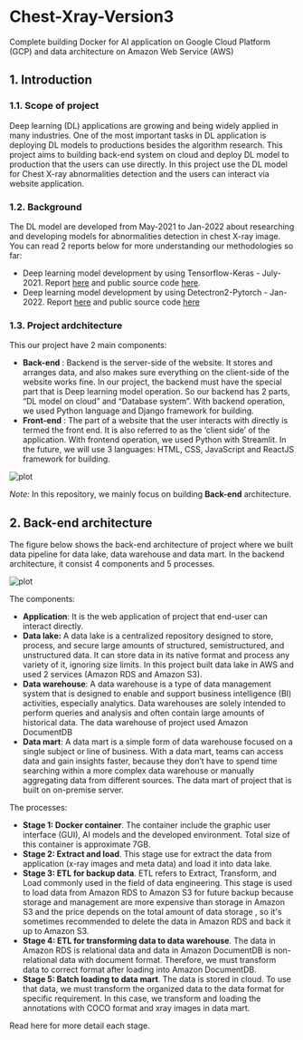 # Chest-Xray-Version3
Complete building Docker for AI application on Google Cloud Platform (GCP) and data architecture on Amazon Web Service (AWS)

## 1. Introduction
### 1.1. Scope of project
Deep learning (DL) applications are growing and being widely applied in many industries. One of the most important tasks in DL application is deploying DL models to productions besides the algorithm research. This project aims to building back-end system on cloud and deploy DL model to production that the users can use directly. In this project use the DL model for Chest X-ray abnormalities detection and the users can interact via website application.

### 1.2. Background
The DL model are developed from May-2021 to Jan-2022 about researching and developing models for abnormalities detection in chest X-ray image. You can read 2 reports below for more understanding our methodologies so far:
- Deep learning model development by using Tensorflow-Keras - July-2021. Report [here](https://drive.google.com/file/d/1whMHzAWsTgvnt-X1aKH__u1ozSUBHV-k/view?usp=sharing) and public source code [here](https://github.com/DatacollectorVN/Chest-Xray-Version1).
- Deep learning model development by using Detectron2-Pytorch - Jan-2022. Report [here](https://drive.google.com/file/d/1E14d8vY4Fh3Nw_oVIaJAnfZ15fpj7vF7/view?usp=sharing) and public source code [here](https://github.com/DatacollectorVN/Chest-Xray-Version2)

### 1.3. Project ardchitecture
This our project have 2 main components:
- **Back-end** : Backend is the server-side of the website. It stores and arranges data, and also makes sure everything on the client-side of the website works fine. In our project, the backend must have the special part that is Deep learning model operation. So our backend has 2 parts, “DL model on cloud” and “Database system”. With backend operation, we used Python language and Django framework for building.
- **Front-end** : The part of a website that the user interacts with directly is termed the front end. It is also referred to as the ‘client side’ of the application. With frontend operation, we used Python with Streamlit. In the future, we will use 3 languages: HTML, CSS, JavaScript and ReactJS framework for building.

![plot](https://github.com/DatacollectorVN/Chest-Xray-Version3/blob/master/public-imgs/introduction_fig1.png?raw=true)

*Note:* In this repository, we mainly focus on building **Back-end** architecture. 

## 2. Back-end architecture
The figure below shows the back-end architecture of project where we built data pipeline for data lake, data warehouse and data mart. In the backend architecture, it consist 4 components and 5 processes.

![plot](https://github.com/DatacollectorVN/Chest-Xray-Version3/blob/master/public-imgs/introduction_fig2.png?raw=true)

The components:
- **Application**: It is the web application of project that end-user can interact directly.
- **Data lake:** A data lake is a centralized repository designed to store, process, and secure large amounts of structured, semistructured, and unstructured data. It can store data in its native format and process any variety of it, ignoring size limits. In this project built data lake in AWS and used 2 services (Amazon RDS and Amazon S3).
- **Data warehouse**: A data warehouse is a type of data management system that is designed to enable and support business intelligence (BI) activities, especially analytics. Data warehouses are solely intended to perform queries and analysis and often contain large amounts of historical data. The data warehouse of project used Amazon DocumentDB
- **Data mart**: A data mart is a simple form of data warehouse focused on a single subject or line of business. With a data mart, teams can access data and gain insights faster, because they don’t have to spend time searching within a more complex data warehouse or manually aggregating data from different sources. The data mart of project that is built on on-premise server.

The processes:
- **Stage 1: Docker container**. The container include the graphic user interface (GUI), AI models and the developed environment. Total size of this container is approximate 7GB.
- **Stage 2: Extract and load**. This stage use for extract the data from application (x-ray images and meta data) and load it into data lake.
- **Stage 3: ETL for backup data**. ETL refers to Extract, Transform, and Load commonly used in the field of data engineering. This stage is used to load data from Amazon RDS to Amazon S3 for future backup because storage and management are more expensive than storage in Amazon S3 and the price depends on the total amount of data storage , so it's sometimes recommended to delete the data in Amazon RDS and back it up to Amazon S3.
- **Stage 4: ETL for transforming data to data warehouse**. The data in Amazon RDS is relational data and data in Amazon DocumentDB is non-relational data with document format. Therefore, we must transform data to correct format after loading into Amazon DocumentDB.
- **Stage 5: Batch loading to data mart**. The data is stored in cloud. To use that data, we must transform the organized data to the data format for specific requirement. In this case, we transform and loading the annotations with COCO format and xray images in data mart.

Read here for more detail each stage.
